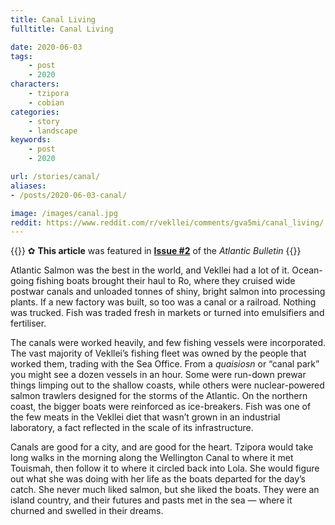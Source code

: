 ```yaml
---
title: Canal Living
fulltitle: Canal Living

date: 2020-06-03
tags:
    - post
    - 2020
characters:
    - tzipora
    - cobian
categories:
    - story
    - landscape
keywords:
    - post
    - 2020

url: /stories/canal/
aliases:
- /posts/2020-06-03-canal/

image: /images/canal.jpg
reddit: https://www.reddit.com/r/vekllei/comments/gva5mi/canal_living/
---
```

{{<note story>}}
✿ **This article** was featured in [**Issue #2**](/news/bulletin/2020/2) of the *Atlantic Bulletin*
{{</note>}}

Atlantic Salmon was the best in the world, and Vekllei had a lot of it. Ocean-going fishing boats brought their haul to Ro, where they cruised wide postwar canals and unloaded tonnes of shiny, bright salmon into processing plants. If a new factory was built, so too was a canal or a railroad. Nothing was trucked. Fish was traded fresh in markets or turned into emulsifiers and fertiliser.

The canals were worked heavily, and few fishing vessels were incorporated. The vast majority of Vekllei’s fishing fleet was owned by the people that worked them, trading with the Sea Office. From a *quaisiosn* or “canal park” you might see a dozen vessels in an hour. Some were run-down prewar things limping out to the shallow coasts, while others were nuclear-powered salmon trawlers designed for the storms of the Atlantic. On the northern coast, the bigger boats were reinforced as ice-breakers. Fish was one of the few meats in the Vekllei diet that wasn’t grown in an industrial laboratory, a fact reflected in the scale of its infrastructure.

Canals are good for a city, and are good for the heart. Tzipora would take long walks in the morning along the Wellington Canal to where it met Touismah, then follow it to where it circled back into Lola. She would figure out what she was doing with her life as the boats departed for the day’s catch. She never much liked salmon, but she liked the boats. They were an island country, and their futures and pasts met in the sea — where it churned and swelled in their dreams.
